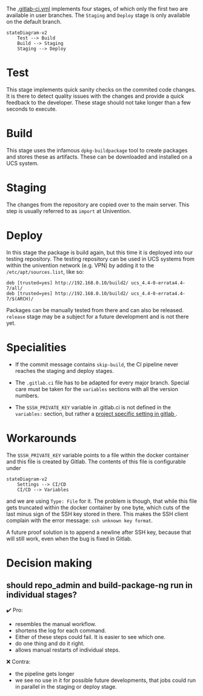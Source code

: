 The [.gitlab-ci.yml](./.gitlab-ci.yml) implements four stages, of which only
the first two are available in user branches. The `Staging` and `Deploy` stage
is only available on the default branch.

```mermaid
stateDiagram-v2
    Test --> Build
    Build --> Staging
    Staging --> Deploy
```

# Test

This stage implements quick sanity checks on the commited code changes. It is
there to detect quality issues with the changes and provide a quick feedback
to the developer. These stage should not take longer than a few seconds to
execute.


# Build

This stage uses the infamous `dpkg-buildpackage` tool to create packages and
stores these as artifacts. These can be downloaded and installed on a UCS
system.


# Staging

The changes from the repository are copied over to the main server. This step
is usually referred to as `import` at Univention.


# Deploy

In this stage the package is build again, but this time it is deployed into
our testing repository. The testing repository can be used in UCS systems
from within the univention network (e.g. VPN) by adding it to the
`/etc/apt/sources.list`, like so:

    deb [trusted=yes] http://192.168.0.10/build2/ ucs_4.4-0-errata4.4-7/all/
    deb [trusted=yes] http://192.168.0.10/build2/ ucs_4.4-0-errata4.4-7/$(ARCH)/

Packages can be manually tested from there and can also be released. 
`release` stage may be a subject for a future development and is not there yet.


# Specialities

* If the commit message contains `skip-build`, the CI pipeline never reaches
  the staging and deploy stages.

* The `.gitlab.ci` file has to be adapted for every major branch. Special
  care must be taken for the `variables` sections with all the version numbers.

* The `$SSH_PRIVATE_KEY` variable in .gitlab.ci is not defined in the
  `variables:` section, but rather a [project specific setting in gitlab
  ](https://docs.gitlab.com/ee/ci/variables/#cicd-variable-types). 

# Workarounds

The `$SSH_PRIVATE_KEY` variable points to a file within the docker container
and this file is created by Gitlab. The contents of this file is configurable
under

```
stateDiagram-v2
    Settings --> CI/CD
    CI/CD --> Variables
```

and we are using `Type: File` for it. The problem is though, that while this
file gets truncated within the docker container by one byte, which cuts of
the last minus sign of the SSH key stored in there. This makes the SSH client
complain with the error message: `ssh unknown key format`.

A future proof solution is to append a newline after SSH key, because that will
still work, even when the bug is fixed in Gitlab.

# Decision making



## should repo_admin and build-package-ng run in individual stages?

:heavy_check_mark: Pro:

- resembles the manual workflow.
- shortens the log for each command.
- Either of these steps could fail. It is easier to see which one.
- do one thing and do it right.
- allows manual restarts of individual steps.

:x: Contra:

- the pipeline gets longer
- we see no use in it for possible future developments, that jobs could run in
  parallel in the staging or deploy stage.






